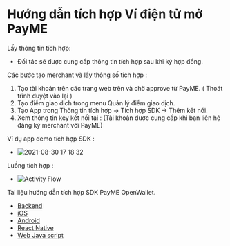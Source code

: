 # Hướng dẫn tích hợp Ví điện tử mở PayME
Lấy thông tin tích hợp:
- Đối tác sẽ được cung cấp thông tin tích hợp sau khi ký hợp đồng.

Các bước tạo merchant và lấy thông số tích hợp :
1. Tạo tài khoản trên các trang web trên và chờ approve từ PayME. ( Thoát trình duyệt vào lại )
2. Tạo điểm giao dịch trong menu Quản lý điểm giao dịch.
3. Tạo App trong Thông tin tích hợp -> Tích hợp SDK -> Thêm kết nối.
4. Xem thông tin key kết nối tại :
(Tài khoản được cung cấp khi bạn liên hệ đăng ký merchant với PayME)

Ví dụ app demo tích hợp SDK :
- ![2021-08-30 17 18 32](https://user-images.githubusercontent.com/77372872/131334513-56d035ee-4cfc-405a-aeb7-5dfb68ef992a.jpg)

Luồng tích hợp :
- ![Activity Flow](https://github.com/PayME-Tech/OpenEWallet/blob/main/FlowServer.png)

Tài liệu hướng dẫn tích hợp SDK PayME OpenWallet.
- [Backend](https://github.com/PayME-Tech/OpenEWallet/wiki/Backend)
- [iOS](https://github.com/PayME-Tech/PayME-SDK-IOS/blob/master/README.md)
- [Android](https://github.com/PayME-Tech/PayME-SDK-Android-Example/blob/main/README.md)
- [React Native](https://www.npmjs.com/package/react-native-payme-sdk)
- [Web Java script](https://www.npmjs.com/package/web-payme-sdk)
